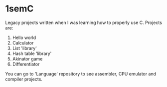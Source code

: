 # 1semC
Legacy projects written when I was learning how to properly use C.
  Projects are:
  1) Hello world
  2) Calculator
  3) List 'library'
  4) Hash table 'library'
  5) Akinator game
  6) Differentiator
 
You can go to 'Language' repository to see assembler, CPU emulator and compiler projects.
